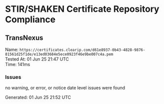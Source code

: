 # STIR/SHAKEN Certificate Repository Compliance

## TransNexus

Name: `https://certificates.clearip.com/d61e8937-0b43-4828-9876-81561d25f1de/e13ed03684e5ece0923f46e9be007c4a.pem`\
Tested At: 01 Jun 25 21:47 UTC\
Time: 141ms

### Issues

no warning, or error, or notice date level issues were found

Generated: 01 Jun 25 21:52 UTC
